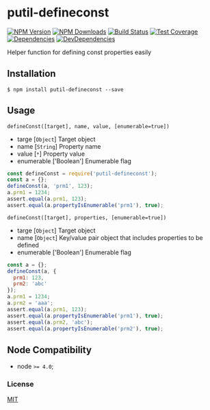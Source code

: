 # putil-defineconst

[![NPM Version][npm-image]][npm-url]
[![NPM Downloads][downloads-image]][downloads-url]
[![Build Status][travis-image]][travis-url]
[![Test Coverage][coveralls-image]][coveralls-url]
[![Dependencies][dependencies-image]][dependencies-url]
[![DevDependencies][devdependencies-image]][devdependencies-url]

Helper function for defining const properties easily

## Installation

`$ npm install putil-defineconst --save`


## Usage

`defineConst([target], name, value, [enumerable=true])`

- targe [`Object`] Target object
- name [`String`] Property name
- value [`*`] Property value
- enumerable ['Boolean'] Enumerable flag

```js
const defineConst = require('putil-defineconst');
const a = {};
defineConst(a, 'prm1', 123);
a.prm1 = 1234;
assert.equal(a.prm1, 123);
assert.equal(a.propertyIsEnumerable('prm1'), true);
```

`defineConst([target], properties, [enumerable=true])`

- targe [`Object`] Target object
- name [`Object`] Key/value pair object that includes properties to be defined
- enumerable ['Boolean'] Enumerable flag

```js
const a = {};
defineConst(a, {
  prm1: 123,
  prm2: 'abc'
});
a.prm1 = 1234;
a.prm2 = 'aaa';
assert.equal(a.prm1, 123);
assert.equal(a.propertyIsEnumerable('prm1'), true);
assert.equal(a.prm2, 'abc');
assert.equal(a.propertyIsEnumerable('prm2'), true);
```

## Node Compatibility

  - node `>= 4.0`;
  
### License
[MIT](LICENSE)

[npm-image]: https://img.shields.io/npm/v/putil-defineconst.svg
[npm-url]: https://npmjs.org/package/putil-defineconst
[travis-image]: https://img.shields.io/travis/panates/putil-defineconst/master.svg
[travis-url]: https://travis-ci.org/panates/putil-defineconst
[coveralls-image]: https://img.shields.io/coveralls/panates/putil-defineconst/master.svg
[coveralls-url]: https://coveralls.io/r/panates/putil-defineconst
[downloads-image]: https://img.shields.io/npm/dm/putil-defineconst.svg
[downloads-url]: https://npmjs.org/package/putil-defineconst
[gitter-image]: https://badges.gitter.im/panates/putil-defineconst.svg
[gitter-url]: https://gitter.im/panates/putil-defineconst?utm_source=badge&utm_medium=badge&utm_campaign=pr-badge&utm_content=badge
[dependencies-image]: https://david-dm.org/panates/putil-defineconst/status.svg
[dependencies-url]:https://david-dm.org/panates/putil-defineconst
[devdependencies-image]: https://david-dm.org/panates/putil-defineconst/dev-status.svg
[devdependencies-url]:https://david-dm.org/panates/putil-defineconst?type=dev
[quality-image]: http://npm.packagequality.com/shield/putil-defineconst.png
[quality-url]: http://packagequality.com/#?package=putil-defineconst
